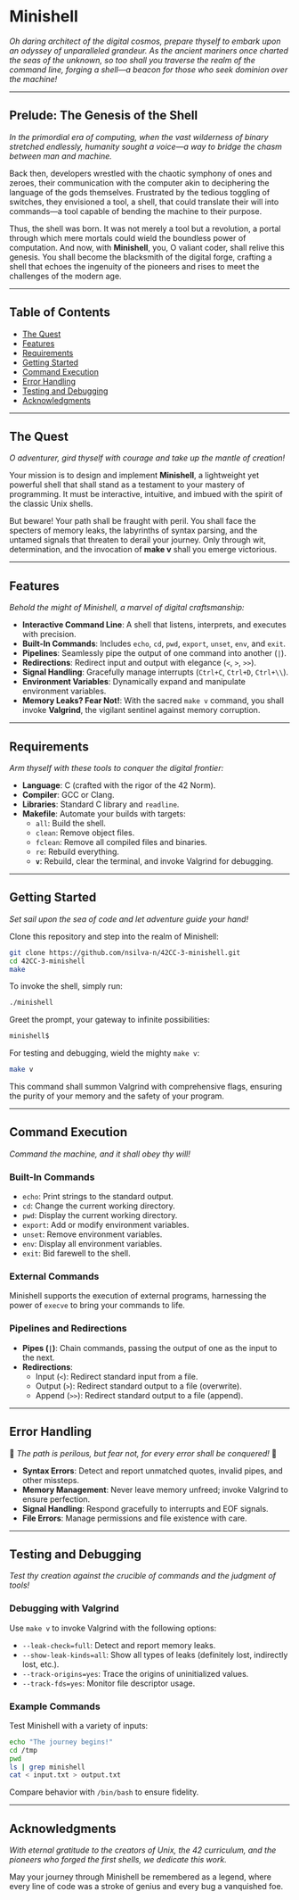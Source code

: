 # Minishell

*Oh daring architect of the digital cosmos, prepare thyself to embark upon an odyssey of unparalleled grandeur. As the ancient mariners once charted the seas of the unknown, so too shall you traverse the realm of the command line, forging a shell—a beacon for those who seek dominion over the machine!*

---

## Prelude: The Genesis of the Shell

*In the primordial era of computing, when the vast wilderness of binary stretched endlessly, humanity sought a voice—a way to bridge the chasm between man and machine.*

Back then, developers wrestled with the chaotic symphony of ones and zeroes, their communication with the computer akin to deciphering the language of the gods themselves. Frustrated by the tedious toggling of switches, they envisioned a tool, a shell, that could translate their will into commands—a tool capable of bending the machine to their purpose.

Thus, the shell was born. It was not merely a tool but a revolution, a portal through which mere mortals could wield the boundless power of computation. And now, with **Minishell**, you, O valiant coder, shall relive this genesis. You shall become the blacksmith of the digital forge, crafting a shell that echoes the ingenuity of the pioneers and rises to meet the challenges of the modern age.

---

## Table of Contents

- [The Quest](#the-quest)
- [Features](#features)
- [Requirements](#requirements)
- [Getting Started](#getting-started)
- [Command Execution](#command-execution)
- [Error Handling](#error-handling)
- [Testing and Debugging](#testing-and-debugging)
- [Acknowledgments](#acknowledgments)

---

## The Quest

*O adventurer, gird thyself with courage and take up the mantle of creation!*

Your mission is to design and implement **Minishell**, a lightweight yet powerful shell that shall stand as a testament to your mastery of programming. It must be interactive, intuitive, and imbued with the spirit of the classic Unix shells.

But beware! Your path shall be fraught with peril. You shall face the specters of memory leaks, the labyrinths of syntax parsing, and the untamed signals that threaten to derail your journey. Only through wit, determination, and the invocation of **make v** shall you emerge victorious.

---

## Features

*Behold the might of Minishell, a marvel of digital craftsmanship:*

- **Interactive Command Line**: A shell that listens, interprets, and executes with precision.
- **Built-In Commands**: Includes `echo`, `cd`, `pwd`, `export`, `unset`, `env`, and `exit`.
- **Pipelines**: Seamlessly pipe the output of one command into another (`|`).
- **Redirections**: Redirect input and output with elegance (`<`, `>`, `>>`).
- **Signal Handling**: Gracefully manage interrupts (`Ctrl+C`, `Ctrl+D`, `Ctrl+\\`).
- **Environment Variables**: Dynamically expand and manipulate environment variables.
- **Memory Leaks? Fear Not!**: With the sacred `make v` command, you shall invoke **Valgrind**, the vigilant sentinel against memory corruption.

---

## Requirements

*Arm thyself with these tools to conquer the digital frontier:*

- **Language**: C (crafted with the rigor of the 42 Norm).
- **Compiler**: GCC or Clang.
- **Libraries**: Standard C library and `readline`.
- **Makefile**: Automate your builds with targets:
  - `all`: Build the shell.
  - `clean`: Remove object files.
  - `fclean`: Remove all compiled files and binaries.
  - `re`: Rebuild everything.
  - **`v`**: Rebuild, clear the terminal, and invoke Valgrind for debugging.

---

## Getting Started

*Set sail upon the sea of code and let adventure guide your hand!*

Clone this repository and step into the realm of Minishell:
```bash
git clone https://github.com/nsilva-n/42CC-3-minishell.git
cd 42CC-3-minishell
make
```

To invoke the shell, simply run:
```bash
./minishell
```

Greet the prompt, your gateway to infinite possibilities:
```bash
minishell$
```

For testing and debugging, wield the mighty `make v`:
```bash
make v
```
This command shall summon Valgrind with comprehensive flags, ensuring the purity of your memory and the safety of your program.

---

## Command Execution

*Command the machine, and it shall obey thy will!*  

### Built-In Commands
- `echo`: Print strings to the standard output.
- `cd`: Change the current working directory.
- `pwd`: Display the current working directory.
- `export`: Add or modify environment variables.
- `unset`: Remove environment variables.
- `env`: Display all environment variables.
- `exit`: Bid farewell to the shell.

### External Commands
Minishell supports the execution of external programs, harnessing the power of `execve` to bring your commands to life.

### Pipelines and Redirections
- **Pipes (`|`)**: Chain commands, passing the output of one as the input to the next.
- **Redirections**:
  - Input (`<`): Redirect standard input from a file.
  - Output (`>`): Redirect standard output to a file (overwrite).
  - Append (`>>`): Redirect standard output to a file (append).

---

## Error Handling

🎵 *The path is perilous, but fear not, for every error shall be conquered!* 🎵  

- **Syntax Errors**: Detect and report unmatched quotes, invalid pipes, and other missteps.
- **Memory Management**: Never leave memory unfreed; invoke Valgrind to ensure perfection.
- **Signal Handling**: Respond gracefully to interrupts and EOF signals.
- **File Errors**: Manage permissions and file existence with care.

---

## Testing and Debugging

*Test thy creation against the crucible of commands and the judgment of tools!*

### Debugging with Valgrind
Use `make v` to invoke Valgrind with the following options:
- `--leak-check=full`: Detect and report memory leaks.
- `--show-leak-kinds=all`: Show all types of leaks (definitely lost, indirectly lost, etc.).
- `--track-origins=yes`: Trace the origins of uninitialized values.
- `--track-fds=yes`: Monitor file descriptor usage.

### Example Commands
Test Minishell with a variety of inputs:
```bash
echo "The journey begins!"
cd /tmp
pwd
ls | grep minishell
cat < input.txt > output.txt
```

Compare behavior with `/bin/bash` to ensure fidelity.

---

## Acknowledgments

*With eternal gratitude to the creators of Unix, the 42 curriculum, and the pioneers who forged the first shells, we dedicate this work.*

May your journey through Minishell be remembered as a legend, where every line of code was a stroke of genius and every bug a vanquished foe.
